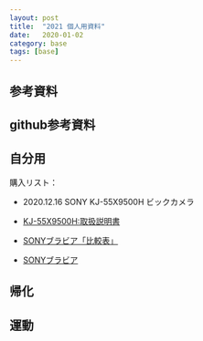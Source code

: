 ```yaml
---
layout: post
title:  "2021 個人用資料"
date:   2020-01-02
category: base
tags: [base]
---
```


## 参考資料


## github参考資料



## 自分用
購入リスト：

- 2020.12.16 SONY KJ-55X9500H ビックカメラ

- [KJ-55X9500H:取扱説明書](https://www.sony.jp/ServiceArea/impdf/manual/50146960KJ-55X9500H.html) 

- [SONYブラビア「比較表」](https://www.sony.jp/bravia/compare/) 

- [SONYブラビア](https://www.sony.jp/bravia/) 


## 帰化



## 運動
